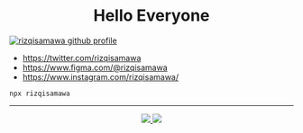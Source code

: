 <h1 align="center">Hello Everyone</h1>

<!-- <p align="center">
  Bala bulu badu ba bodo ba
</p> -->

<!--
<p align="center">
  <a href="https://www.instagram.com/rizqisamawa/"><img src="https://img.shields.io/badge/Instagram-E4405F?style=for-the-badge&logo=instagram&logoColor=white" /></a>
  <a href="https://www.figma.com/rizqisamawa/"><img src="https://img.shields.io/badge/Instagram-E4405F?style=for-the-badge&logo=figma&logoColor=white" /></a>
</p>
-->

[![rizqisamawa github profile](https://img.shields.io/github/followers/rizqisamawa?label=Follow&style=social)](https://github.com/rizqisamawa)

-  https://twitter.com/rizqisamawa
-  https://www.figma.com/@rizqisamawa
-  https://www.instagram.com/rizqisamawa/

`npx rizqisamawa`

<hr>

<div align="center">
  <a href="https://github.com/anuraghazra/github-readme-stats"> 
    <img src="https://github-readme-stats.vercel.app/api?username=rizqisamawa&show_icons=true&theme=dark&line_height=40&hide=issues"/>
    <img src="https://github-readme-stats.vercel.app/api/top-langs/?username=rizqisamawa&hide=issues&langs_count=4&theme=dark"/>
  </a>
</div>
<!-- <h3 align="left">
  <a href="https://saweria.co/rhynz" target="blank">Support Me!</a>
</h3> -->




